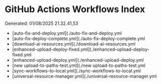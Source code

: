 # GitHub Actions Workflows Index 
Generated: 01/08/2025 21.32.41,53 
 
- [auto-fix-and-deploy.yml](./auto-fix-and-deploy.yml
- [auto-fix-deploy-complete.yml](./auto-fix-deploy-complete.yml
- [download-ai-resources.yml](./download-ai-resources.yml
- [enhanced-upload-deploy-fixed.yml](./enhanced-upload-deploy-fixed.yml
- [enhanced-upload-deploy.yml](./enhanced-upload-deploy.yml
- [new upload-to-paths-test.yml](./new upload-to-paths-test.yml
- [sync-workflows-to-local.yml](./sync-workflows-to-local.yml
- [universal-resource-manager.yml](./universal-resource-manager.yml
